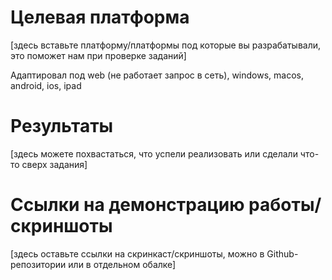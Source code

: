 # Целевая платформа

[здесь вставьте платформу/платформы под которые вы разрабатывали, это поможет нам при проверке заданий]

Адаптировал под web (не работает запрос в сеть), windows, macos, android, ios, ipad

# Результаты

[здесь можете похвастаться, что успели реализовать или сделали что-то сверх задания]

# Ссылки на демонстрацию работы/скриншоты

[здесь оставьте ссылки на скринкаст/скриншоты, можно в Github-репозитории или в отдельном обалке]

